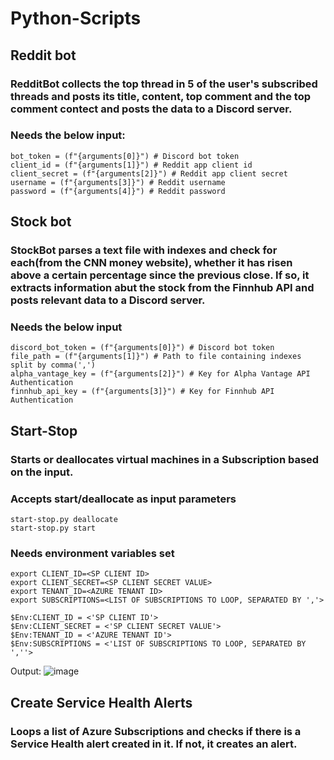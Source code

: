 # Python-Scripts

## Reddit bot
### RedditBot collects the top thread in 5 of the user's subscribed threads and posts its title, content, top comment and the top comment contect and posts the data to a Discord server. 
### Needs the below input:
    bot_token = (f"{arguments[0]}") # Discord bot token
    client_id = (f"{arguments[1]}") # Reddit app client id
    client_secret = (f"{arguments[2]}") # Reddit app client secret
    username = (f"{arguments[3]}") # Reddit username
    password = (f"{arguments[4]}") # Reddit password

## Stock bot
### StockBot parses a text file with indexes and check for each(from the CNN money website), whether it has risen above a certain percentage since the previous close. If so, it extracts information abut the stock from the Finnhub API and posts relevant data to a Discord server.
### Needs the below input

    discord_bot_token = (f"{arguments[0]}") # Discord bot token
    file_path = (f"{arguments[1]}") # Path to file containing indexes split by comma(',')
    alpha_vantage_key = (f"{arguments[2]}") # Key for Alpha Vantage API Authentication
    finnhub_api_key = (f"{arguments[3]}") # Key for Finnhub API Authentication
## Start-Stop
### Starts or deallocates virtual machines in a Subscription based on the input.
### Accepts start/deallocate as input parameters
    start-stop.py deallocate
    start-stop.py start
### Needs environment variables set
    export CLIENT_ID=<SP CLIENT ID>
    export CLIENT_SECRET=<SP CLIENT SECRET VALUE>
    export TENANT_ID=<AZURE TENANT ID>
    export SUBSCRIPTIONS=<LIST OF SUBSCRIPTIONS TO LOOP, SEPARATED BY ','>

    $Env:CLIENT_ID = <'SP CLIENT ID'>
    $Env:CLIENT_SECRET = <'SP CLIENT SECRET VALUE'>
    $Env:TENANT_ID = <'AZURE TENANT ID'>
    $Env:SUBSCRIPTIONS = <'LIST OF SUBSCRIPTIONS TO LOOP, SEPARATED BY ',''>

Output:
![image](https://github.com/dab1ca/Python-Scripts/assets/45315505/29d70b10-1d1c-4671-abf4-8ff7b5bad72c)

## Create Service Health Alerts
### Loops a list of Azure Subscriptions and checks if there is a Service Health alert created in it. If not, it creates an alert.
